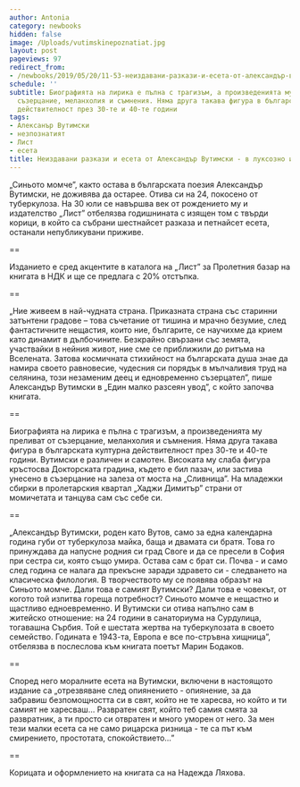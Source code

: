 ```yaml
---
author: Antonia
category: newbooks
hidden: false
image: /Uploads/vutimskinepoznatiat.jpg
layout: post
pageviews: 97
redirect_from:
- /newbooks/2019/05/20/11-53-неиздавани-разкази-и-есета-от-александър-вутимски-в-луксозно-издание
schedule: ''
subtitle: Биографията на лирика е пълна с трагизъм, а произведенията му преливат от
  съзерцание, меланхолия и съмнения. Няма друга такава фигура в българската културна
  действителност през 30-те и 40-те години
tags:
- Алексанър Вутимски
- незпознатият
- Лист
- есета
title: Неиздавани разкази и есета от Александър Вутимски - в луксозно издание
---
```


„Синьото момче”, както остава в българската поезия Александър Вутимски, не доживява да остарее. Отива си на 24, покосено от туберкулоза. На 30 юли се навършва век от рождението му и издателство „Лист” отбелязва годишнината с изящен том с твърди корици, в който са събрани шестнайсет разказа и петнайсет есета, останали непубликувани приживе. 

\==

Изданието е сред акцентите в каталога на „Лист” за Пролетния базар на книгата в НДК и ще се предлага с 20% отстъпка.

\==

„Ние живеем в най-чудната страна. Приказната страна със старинни затънтени градове – това съчетание от тишина и мрачно безумие, след фантастичните нещастия, които ние, българите, се научихме да крием като динамит в дълбочините. Безкрайно свързани със земята, участвайки в нейния живот, ние сме се приближили до ритъма на Вселената. Затова космичната стихийност на българската душа знае да намира своето равновесие, чудесния си порядък в мълчаливия труд на селянина, този незаменим деец и едновременно съзерцател”, пише Александър Вутимски в „Един малко разсеян увод”, с който започва книгата. 

\==

Биографията на лирика е пълна с трагизъм, а произведенията му преливат от съзерцание, меланхолия и съмнения. Няма друга такава фигура в българската културна действителност през 30-те и 40-те години. Вутимски е различен и самотен. Високата му слаба фигура кръстосва Докторската градина, където е бил пазач, или застива унесено в съзерцание на залеза от моста на „Сливница”. На младежки сбирки в пролетарския квартал „Хаджи Димитър” страни от момичетата и танцува сам със себе си. 

\==

„Александър Вутимски, роден като Вутов, само за една календарна година губи от туберкулоза майка, баща и двамата си братя. Това го принуждава да напусне родния си град Своге и да се пресели в София при сестра си, която също умира. Остава сам с брат си. Почва - и само след година се налага да прекъсне заради здравето си - следването на класическа филология. В творчеството му се появява образът на Синьото момче. Дали това е самият Вутимски? Дали това е човекът, от когото той изпитва гореща потребност? Синьото момче е нещастно и щастливо едноевременно. И Вутимски си отива напълно сам в житейско отношение: на 24 години в санаториума на Сурдулица, тогавашна Сърбия. Той е шестата жертва на туберкулозата в своето семейство. Годината е 1943-та, Европа е все по-стръвна хищница”, отбелязва в послеслова към книгата поетът Марин Бодаков.

\==

Според него моралните есета на Вутимски, включени в настоящото издание са „отрезвяване след опиянението - опиянение, за да забравиш безпомощността си в свят, който не те харесва, но който и ти самият не харесваш… Развратен свят, който теб самия смята за развратник, а ти просто си отвратен и много уморен от него. За мен тези малки есета са не само рицарска ризница - те са път към смирението, простотата, спокойствието…”

\==

Корицата и оформлението на книгата са на Надежда Ляхова.